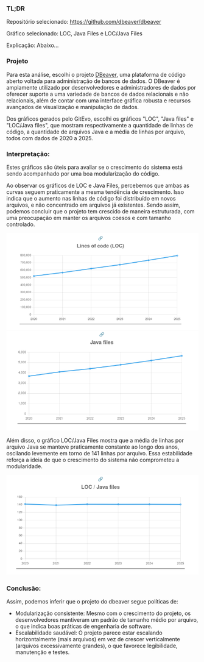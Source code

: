 ### TL;DR
Repositório selecionado: https://github.com/dbeaver/dbeaver

Gráfico selecionado: LOC, Java Files e LOC/Java Files

Explicação: Abaixo...

### Projeto
Para esta análise, escolhi o projeto [DBeaver](https://github.com/dbeaver/dbeaver), uma plataforma de código aberto voltada para administração de bancos de dados. O DBeaver é amplamente utilizado por desenvolvedores e administradores de dados por oferecer suporte a uma variedade de bancos de dados relacionais e não relacionais, além de contar com uma interface gráfica robusta e recursos avançados de visualização e manipulação de dados. 

Dos gráficos gerados pelo GitEvo, escolhi os gráficos "LOC", "Java files" e "LOC/Java files", que mostram respectivamente a quantidade de linhas de código, a quantidade de arquivos Java e a média de linhas por arquivo, todos com dados de 2020 a 2025.

### Interpretação:
Estes gráficos são úteis para avaliar se o crescimento do sistema está sendo acompanhado por uma boa modularização do código.

Ao observar os gráficos de LOC e Java Files, percebemos que ambas as curvas seguem praticamente a mesma tendência de crescimento. Isso indica que o aumento nas linhas de código foi distribuído em novos arquivos, e não concentrado em arquivos já existentes. Sendo assim, podemos concluir que o projeto tem crescido de maneira estruturada, com uma preocupação em manter os arquivos coesos e com tamanho controlado.

![LOC](img/loc.png)
![Java Files](img/javafiles.png)

Além disso, o gráfico LOC/Java Files mostra que a média de linhas por arquivo Java se manteve praticamente constante ao longo dos anos, oscilando levemente em torno de 141 linhas por arquivo. Essa estabilidade reforça a ideia de que o crescimento do sistema não comprometeu a modularidade.

![LOC/Java Files](img/loc_javafiles.png)


### Conclusão:
Assim, podemos inferir que o projeto do dbeaver segue políticas de:
- Modularização consistente: Mesmo com o crescimento do projeto, os desenvolvedores mantiveram um padrão de tamanho médio por arquivo, o que indica boas práticas de engenharia de software.
- Escalabilidade saudável: O projeto parece estar escalando horizontalmente (mais arquivos) em vez de crescer verticalmente (arquivos excessivamente grandes), o que favorece legibilidade, manutenção e testes.